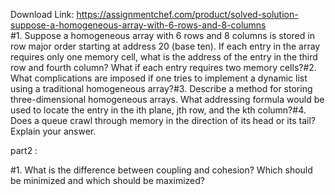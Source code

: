 Download Link: https://assignmentchef.com/product/solved-solution-suppose-a-homogeneous-array-with-6-rows-and-8-columns
<br>
#1. Suppose a homogeneous array with 6 rows and 8 columns is stored in row major order starting at address 20 (base ten). If each entry in the array requires only one memory cell, what is the address of the entry in the third row and fourth column? What if each entry requires two memory cells?#2. What complications are imposed if one tries to implement a dynamic list using a traditional homogeneous array?#3. Describe a method for storing three-dimensional homogeneous arrays. What addressing formula would be used to locate the entry in the ith plane, jth row, and the kth column?#4. Does a queue crawl through memory in the direction of its head or its tail? Explain your answer.

part2 :

#1. What is the difference between coupling and cohesion? Which should be minimized and which should be maximized?


